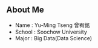 ## About Me
- Name :   Yu-Ming Tseng 曾宥銘
- School : Soochow University
- Major :  Big Data(Data Science)

